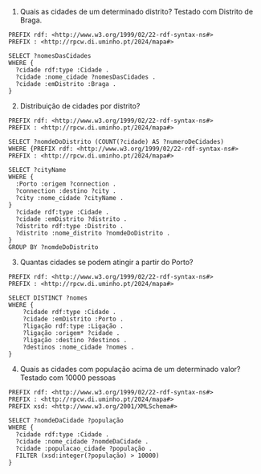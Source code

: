 
1. Quais as cidades de um determinado distrito?
Testado com Distrito de Braga.
```
PREFIX rdf: <http://www.w3.org/1999/02/22-rdf-syntax-ns#>
PREFIX : <http://rpcw.di.uminho.pt/2024/mapa#>

SELECT ?nomesDasCidades
WHERE {
  ?cidade rdf:type :Cidade .
  ?cidade :nome_cidade ?nomesDasCidades .
  ?cidade :emDistrito :Braga .
}
```

2. Distribuição de cidades por distrito?
```
PREFIX rdf: <http://www.w3.org/1999/02/22-rdf-syntax-ns#>
PREFIX : <http://rpcw.di.uminho.pt/2024/mapa#>

SELECT ?nomdeDoDistrito (COUNT(?cidade) AS ?numeroDeCidades)
WHERE {PREFIX rdf: <http://www.w3.org/1999/02/22-rdf-syntax-ns#>
PREFIX : <http://rpcw.di.uminho.pt/2024/mapa#>

SELECT ?cityName
WHERE {
  :Porto :origem ?connection .
  ?connection :destino ?city .
  ?city :nome_cidade ?cityName .
}
  ?cidade rdf:type :Cidade .
  ?cidade :emDistrito ?distrito .
  ?distrito rdf:type :Distrito .
  ?distrito :nome_distrito ?nomdeDoDistrito .
}
GROUP BY ?nomdeDoDistrito
```

3. Quantas cidades se podem atingir a partir do Porto?
```
PREFIX rdf: <http://www.w3.org/1999/02/22-rdf-syntax-ns#>
PREFIX : <http://rpcw.di.uminho.pt/2024/mapa#>

SELECT DISTINCT ?nomes
WHERE {
    ?cidade rdf:type :Cidade .
  	?cidade :emDistrito :Porto .
    ?ligação rdf:type :Ligação .
    ?ligação :origem* ?cidade .
    ?ligação :destino ?destinos .
  	?destinos :nome_cidade ?nomes .
}
```

4. Quais as cidades com população acima de um determinado valor?
Testado com 10000 pessoas
```
PREFIX rdf: <http://www.w3.org/1999/02/22-rdf-syntax-ns#>
PREFIX : <http://rpcw.di.uminho.pt/2024/mapa#>
PREFIX xsd: <http://www.w3.org/2001/XMLSchema#>

SELECT ?nomdeDaCidade ?população
WHERE {
  ?cidade rdf:type :Cidade .
  ?cidade :nome_cidade ?nomdeDaCidade .
  ?cidade :populacao_cidade ?população .
  FILTER (xsd:integer(?população) > 10000)
}
```